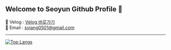 ## Welcome to Seoyun Github Profile :raising_hand:

🔗 Velog : [Velog 바로가기](https://velog.io/@may_yun/series) <br>
📧 Email : syjang0501@gmail.com

<hr>

[![Top Langs](https://github-readme-stats.vercel.app/api/top-langs/?username=jangseoyun&langs_count=8&layout=compact&theme=dark)](https://github.com/jogilsang/jogilsang)








